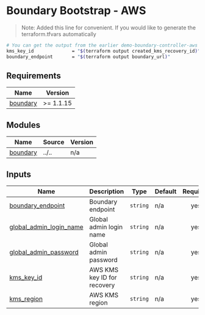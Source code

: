 # Boundary Bootstrap - AWS

> Note: Added this line for convenient. If you would like to generate the terraform.tfvars automatically

```sh
# You can get the output from the earlier demo-boundary-controller-aws
kms_key_id              = "$(terraform output created_kms_recovery_id)"
boundary_endpoint       = "$(terraform output boundary_url)"
```

<!-- BEGIN_TF_DOCS -->

## Requirements

| Name | Version |
|------|---------|
| <a name="requirement_boundary"></a> [boundary](#requirement\_boundary) | >= 1.1.15 |

## Modules

| Name | Source | Version |
|------|--------|---------|
| <a name="module_boundary"></a> [boundary](#module\_boundary) | ../.. | n/a |

## Inputs

| Name | Description | Type | Default | Required |
|------|-------------|------|---------|:--------:|
| <a name="input_boundary_endpoint"></a> [boundary\_endpoint](#input\_boundary\_endpoint) | Boundary endpoint | `string` | n/a | yes |
| <a name="input_global_admin_login_name"></a> [global\_admin\_login\_name](#input\_global\_admin\_login\_name) | Global admin login name | `string` | n/a | yes |
| <a name="input_global_admin_password"></a> [global\_admin\_password](#input\_global\_admin\_password) | Global admin password | `string` | n/a | yes |
| <a name="input_kms_key_id"></a> [kms\_key\_id](#input\_kms\_key\_id) | AWS KMS key ID for recovery | `string` | n/a | yes |
| <a name="input_kms_region"></a> [kms\_region](#input\_kms\_region) | AWS KMS region | `string` | n/a | yes |

<!-- END_TF_DOCS -->